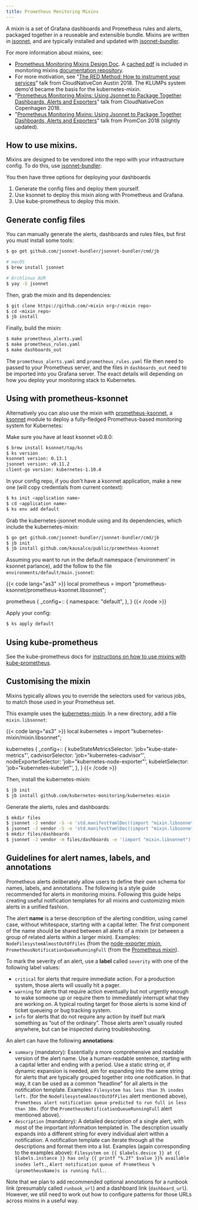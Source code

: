 ```yaml
---
title: Prometheus Monitoring Mixins
---
```


A mixin is a set of Grafana dashboards and Prometheus rules and alerts, packaged together in a reuseable and extensible bundle.
Mixins are written in [jsonnet](https://jsonnet.org/), and are typically installed and updated with [jsonnet-bundler](https://github.com/jsonnet-bundler/jsonnet-bundler).

For more information about mixins, see:
* [Prometheus Monitoring Mixins Design Doc](https://docs.google.com/document/d/1A9xvzwqnFVSOZ5fD3blKODXfsat5fg6ZhnKu9LK3lB4/view). A [cached pdf](design.pdf) is included in monitoring mixins [documentation repository](https://github.com/monitoring-mixins/docs).
* For more motivation, see
"[The RED Method: How to instrument your services](https://kccncna17.sched.com/event/CU8K/the-red-method-how-to-instrument-your-services-b-tom-wilkie-kausal?iframe=no&w=100%&sidebar=yes&bg=no)" talk from CloudNativeCon Austin 2018.  The KLUMPs system demo'd became the basis for the kubernetes-mixin.
* "[Prometheus Monitoring Mixins: Using Jsonnet to Package Together Dashboards, Alerts and Exporters](https://www.youtube.com/watch?v=b7-DtFfsL6E)" talk from CloudNativeCon Copenhagen 2018.
* "[Prometheus Monitoring Mixins: Using Jsonnet to Package Together Dashboards, Alerts and Exporters](https://promcon.io/2018-munich/talks/prometheus-monitoring-mixins/)" talk from PromCon 2018 (slightly updated).

## How to use mixins.

Mixins are designed to be vendored into the repo with your infrastructure config.
To do this, use [jsonnet-bundler](https://github.com/jsonnet-bundler/jsonnet-bundler):

You then have three options for deploying your dashboards
1. Generate the config files and deploy them yourself.
1. Use ksonnet to deploy this mixin along with Prometheus and Grafana.
1. Use kube-prometheus to deploy this mixin.

## Generate config files

You can manually generate the alerts, dashboards and rules files, but first you
must install some tools:

```bash
$ go get github.com/jsonnet-bundler/jsonnet-bundler/cmd/jb

# macOS
$ brew install jsonnet

# Archlinux AUR
$ yay -S jsonnet
```

Then, grab the mixin and its dependencies:

```bash
$ git clone https://github.com/<mixin org>/<mixin repo>
$ cd <mixin repo>
$ jb install
```

Finally, build the mixin:

```bash
$ make prometheus_alerts.yaml
$ make prometheus_rules.yaml
$ make dashboards_out
```

The `prometheus_alerts.yaml` and `prometheus_rules.yaml` file then need to passed
to your Prometheus server, and the files in `dashboards_out` need to be imported
into you Grafana server.  The exact details will depending on how you deploy your
monitoring stack to Kubernetes.

## Using with prometheus-ksonnet

Alternatively you can also use the mixin with
[prometheus-ksonnet](https://github.com/grafana/jsonnet-libs/tree/master/prometheus-ksonnet),
a [ksonnet](https://github.com/ksonnet/ksonnet) module to deploy a fully-fledged
Prometheus-based monitoring system for Kubernetes:

Make sure you have at least ksonnet v0.8.0:

```bash
$ brew install ksonnet/tap/ks
$ ks version
ksonnet version: 0.13.1
jsonnet version: v0.11.2
client-go version: kubernetes-1.10.4
```

In your config repo, if you don't have a ksonnet application, make a new one (will copy credentials from current context):

```bash
$ ks init <application name>
$ cd <application name>
$ ks env add default
```

Grab the kubernetes-jsonnet module using and its dependencies, which include
the kubernetes-mixin:

```bash
$ go get github.com/jsonnet-bundler/jsonnet-bundler/cmd/jb
$ jb init
$ jb install github.com/kausalco/public/prometheus-ksonnet

```

Assuming you want to run in the default namespace ('environment' in ksonnet parlance), add the follow to the file `environments/default/main.jsonnet`:

{{< code lang="as3" >}}
local prometheus = import "prometheus-ksonnet/prometheus-ksonnet.libsonnet";

prometheus {
  _config+:: {
    namespace: "default",
  },
}
{{< /code >}}

Apply your config:

```bash
$ ks apply default
```

## Using kube-prometheus

See the kube-prometheus docs for [instructions on how to use mixins with kube-prometheus](https://github.com/coreos/kube-prometheus#kube-prometheus).

## Customising the mixin

Mixins typically allows you to override the selectors used for various jobs,
to match those used in your Prometheus set.

This example uses the [kubernetes-mixin](https://github.com/kubernetes-monitoring/kubernetes-mixin).
 In a new directory, add a file `mixin.libsonnet`:

{{< code lang="as3" >}}
local kubernetes = import "kubernetes-mixin/mixin.libsonnet";

kubernetes {
  _config+:: {
    kubeStateMetricsSelector: 'job="kube-state-metrics"',
    cadvisorSelector: 'job="kubernetes-cadvisor"',
    nodeExporterSelector: 'job="kubernetes-node-exporter"',
    kubeletSelector: 'job="kubernetes-kubelet"',
  },
}
{{< /code >}}

Then, install the kubernetes-mixin:

```bash
$ jb init
$ jb install github.com/kubernetes-monitoring/kubernetes-mixin
```

Generate the alerts, rules and dashboards:

```bash
$ mkdir files
$ jsonnet -J vendor -S -e 'std.manifestYamlDoc((import "mixin.libsonnet").prometheusAlerts)' > files/alerts.yml
$ jsonnet -J vendor -S -e 'std.manifestYamlDoc((import "mixin.libsonnet").prometheusRules)' > files/rules.yml
$ mkdir files/dashboards
$ jsonnet -J vendor -m files/dashboards -e '(import "mixin.libsonnet").grafanaDashboards'
```

## Guidelines for alert names, labels, and annotations

Prometheus alerts deliberately allow users to define their own schema for
names, labels, and annotations. The following is a style guide recommended for
alerts in monitoring mixins. Following this guide helps creating useful
notification templates for all mixins and customizing mixin alerts in a unified
fashion.

The alert **name** is a terse description of the alerting condition, using
camel case, without whitespace, starting with a capital letter. The first
component of the name should be shared between all alerts of a mixin (or
between a group of related alerts within a larger mixin). Examples:
`NodeFilesystemAlmostOutOfFiles` (from the [node-exporter
mixin](https://github.com/prometheus/node_exporter/tree/master/docs/node-mixin),
`PrometheusNotificationQueueRunningFull` (from the [Prometheus
mixin](https://github.com/prometheus/prometheus/blob/master/documentation/prometheus-mixin)).

To mark the severity of an alert, use a **label** called `severity` with one of
the following label values:
- `critical` for alerts that require immediate action. For a production system,
  those alerts will usually hit a pager.
- `warning` for alerts that require action eventually but not urgently enough
  to wake someone up or require them to immediately interrupt what they are
  working on. A typical routing target for those alerts is some kind of ticket
  queueing or bug tracking system.
- `info` for alerts that do not require any action by itself but mark something
  as “out of the ordinary”. Those alerts aren't usually routed anywhere, but
  can be inspected during troubleshooting.

An alert can have the following **annotations**:
- `summary` (mandatory): Essentially a more comprehensive and readable version
  of the alert name. Use a human-readable sentence, starting with a capital
  letter and ending with a period. Use a static string or, if dynamic expansion
  is needed, aim for expanding into the same string for alerts that are
  typically grouped together into one notification. In that way, it can be used
  as a common “headline” for all alerts in the notification template. Examples:
  `Filesystem has less than 3% inodes left.` (for the
  `NodeFilesystemAlmostOutOfFiles` alert mentioned above), `Prometheus alert
  notification queue predicted to run full in less than 30m.` (for the
  `PrometheusNotificationQueueRunningFull` alert mentioned above).
- `description` (mandatory): A detailed description of a single alert, with
  most of the important information templated in. The description usually
  expands into a different string for every individual alert within a
  notification. A notification template can iterate through all the
  descriptions and format them into a list. Examples (again corresponding to
  the examples above): `Filesystem on {{ $labels.device }} at {{
  $labels.instance }} has only {{ printf "%.2f" $value }}% available inodes
  left.`, `Alert notification queue of Prometheus %(prometheusName)s is running
  full.`.

Note that we plan to add recommended optional annotations for a runbook link
(presumably called `runbook_url`) and a dashboard link
(`dashboard_url`). However, we still need to work out how to configure patterns
for those URLs across mixins in a useful way.
